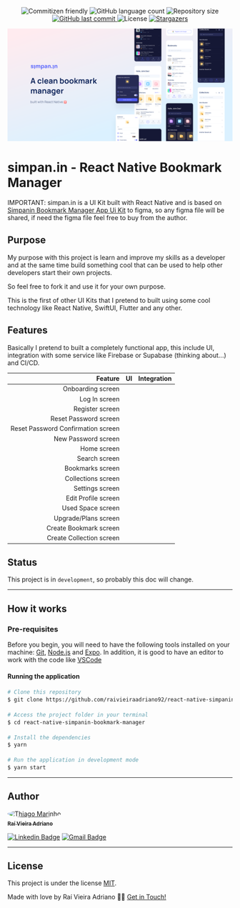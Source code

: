 <p align="center">
  <img alt="Commitizen friendly" src="https://img.shields.io/badge/commitizen-friendly-brightgreen.svg">

  <img alt="GitHub language count" src="https://img.shields.io/github/languages/count/raivieiraadriano92/react-native-simpanin-bookmark-manager?color=%2304D361">

  <img alt="Repository size" src="https://img.shields.io/github/repo-size/raivieiraadriano92/react-native-simpanin-bookmark-manager">
  
  <a href="https://github.com/raivieiraadriano92/react-native-simpanin-bookmark-manager/commits/master">
    <img alt="GitHub last commit" src="https://img.shields.io/github/last-commit/raivieiraadriano92/react-native-simpanin-bookmark-manager">
  </a>
    
   <img alt="License" src="https://img.shields.io/badge/license-MIT-brightgreen">

   <a href="https://github.com/raivieiraadriano92/react-native-simpanin-bookmark-manager/stargazers">
    <img alt="Stargazers" src="https://img.shields.io/github/stars/raivieiraadriano92/react-native-simpanin-bookmark-manager?style=social">
  </a>
</p>

![](./assets/readme-banner.png?raw=true)

# simpan.in - React Native Bookmark Manager

IMPORTANT: simpan.in is a UI Kit built with React Native and is based on [Simpanin Bookmark Manager App Ui Kit](https://ui8.net/smplsprfct/products/simpanin-bookmark-manager-app-ui-kit) to figma, so any figma file will be shared, if need the figma file feel free to buy from the author.

## Purpose

My purpose with this project is learn and improve my skills as a developer and at the same time build something cool that can be used to help other developers start their own projects.

So feel free to fork it and use it for your own purpose.

This is the first of other UI Kits that I pretend to built using some cool technology like React Native, SwiftUI, Flutter and any other.

## Features

Basically I pretend to built a completely functional app, this include UI, integration with some service like Firebase or Supabase (thinking about...) and CI/CD.

|                            Feature | UI  | Integration |
| ---------------------------------: | :-- | :---------- |
|                  Onboarding screen |     |             |
|                      Log In screen |     |             |
|                    Register screen |     |             |
|              Reset Password screen |     |             |
| Reset Password Confirmation screen |     |             |
|                New Password screen |     |             |
|                        Home screen |     |             |
|                      Search screen |     |             |
|                   Bookmarks screen |     |             |
|                 Collections screen |     |             |
|                    Settings screen |     |             |
|                Edit Profile screen |     |             |
|                  Used Space screen |     |             |
|               Upgrade/Plans screen |     |             |
|             Create Bookmark screen |     |             |
|           Create Collection screen |     |             |

## Status

This project is in `development`, so probably this doc will change.

---

## How it works

### Pre-requisites

Before you begin, you will need to have the following tools installed on your machine:
[Git](https://git-scm.com), [Node.js](https://nodejs.org/en/) and [Expo](https://docs.expo.dev/get-started/installation/).
In addition, it is good to have an editor to work with the code like [VSCode](https://code.visualstudio.com/)

#### Running the application

```bash
# Clone this repository
$ git clone https://github.com/raivieiraadriano92/react-native-simpanin-bookmark-manager.git

# Access the project folder in your terminal
$ cd react-native-simpanin-bookmark-manager

# Install the dependencies
$ yarn

# Run the application in development mode
$ yarn start
```

---

## Author

<a href="https://www.linkedin.com/in/raivieiraadriano/">
 <img style="border-radius: 50%;" src="https://avatars.githubusercontent.com/u/14861463?v=4" width="100px;" alt="Thiago Marinho"/>
 <br />
 <sub><b>Raí Vieira Adriano</b></sub></a> <a href="https://www.linkedin.com/in/raivieiraadriano/" title="Rocketseat"></a>
 <br />

[![Linkedin Badge](https://img.shields.io/badge/-Raí-blue?style=flat-square&logo=Linkedin&logoColor=white&link=https://www.linkedin.com/in/raivieiraadriano/)](https://www.linkedin.com/in/raivieiraadriano/)
[![Gmail Badge](https://img.shields.io/badge/-raivieiraadriano92@gmail.com-c14438?style=flat-square&logo=Gmail&logoColor=white&link=mailto:tgmarinho@gmail.com)](mailto:raivieiraadriano92@gmail.com)

---

## License

This project is under the license [MIT](./LICENSE).

Made with love by Raí Vieira Adriano 👋🏽 [Get in Touch!](Https://www.linkedin.com/in/raivieiraadriano/)
